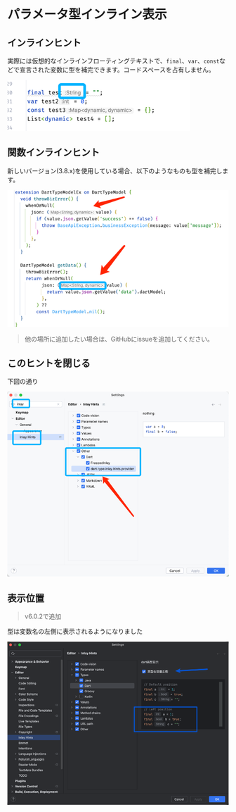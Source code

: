 # パラメータ型インライン表示


## インラインヒント

実際には仮想的なインラインフローティングテキストで、`final`、`var`、`const`などで宣言された変数に型を補完できます。コードスペースを占有しません。


![_type_01.png](../../assets/images/_type_01.png)


## 関数インラインヒント


新しいバージョン(3.8.x)を使用している場合、以下のようなものも型を補完します。

![_type_02.png](../../assets/images/_type_02.png)


> 他の場所に追加したい場合は、GitHubにissueを追加してください。


## このヒントを閉じる

下図の通り

![_type_03.png](../../assets/images/_type_03.png)


## 表示位置

> v6.0.2で追加

型は変数名の左側に表示されるようになりました

![inlay-to-left](../../assets/images/dart/inlay-to-left.png)